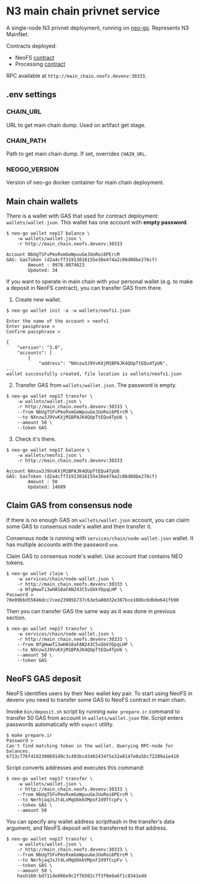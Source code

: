 # N3 main chain privnet service

A single-node N3 privnet deployment, running on
[neo-go](https://github.com/nspcc-dev/neo-go). Represents N3 MainNet.

Contracts deployed:
- NeoFS [contract](https://github.com/nspcc-dev/neofs-contract/tree/master/neofs)
- Processing [contract](https://github.com/nspcc-dev/neofs-contract/tree/master/processing)

RPC available at `http://main_chain.neofs.devenv:30333`.

## .env settings

### CHAIN_URL

URL to get main chain dump. Used on artifact get stage.

### CHAIN_PATH

Path to get main chain dump. If set, overrides `CHAIN_URL`.

### NEOGO_VERSION

Version of neo-go docker container for main chain deployment.

## Main chain wallets

There is a wallet with GAS that used for contract deployment: 
`wallets/wallet.json`. This wallet has one account with **empty password**.

```
$ neo-go wallet nep17 balance \
    -w wallets/wallet.json \
    -r http://main_chain.neofs.devenv:30333 
   
Account NbUgTSFvPmsRxmGeWpuuGeJUoRoi6PErcM
GAS: GasToken (d2a4cff31913016155e38e474a2c06d08be276cf)
        Amount : 9978.0074623
        Updated: 34
```

If you want to operate in main chain with your personal wallet (e.g. to make 
a deposit in NeoFS contract), you can transfer GAS from there.

1. Create new wallet.

```
$ neo-go wallet init -a -w wallets/neofs1.json

Enter the name of the account > neofs1
Enter passphrase >
Confirm passphrase >

{
    "version": "3.0",
    "accounts": [
        {
            "address": "NXnzw3J9VvKXjM1BPAJK4QUpTtEQu4TpU6",
...
wallet successfully created, file location is wallets/neofs1.json
```

2. Transfer GAS from `wallets/wallet.json`. The password is empty.

```
$ neo-go wallet nep17 transfer \
    -w wallets/wallet.json \
    -r http://main_chain.neofs.devenv:30333 \
    --from NbUgTSFvPmsRxmGeWpuuGeJUoRoi6PErcM \
    --to NXnzw3J9VvKXjM1BPAJK4QUpTtEQu4TpU6 \
    --amount 50 \
    --token GAS
```

3. Check it's there.

```
$ neo-go wallet nep17 balance \
    -w wallets/neofs1.json \
    -r http://main_chain.neofs.devenv:30333 

Account NXnzw3J9VvKXjM1BPAJK4QUpTtEQu4TpU6 
GAS: GasToken (d2a4cff31913016155e38e474a2c06d08be276cf)
        Amount : 50
        Updated: 14689
```

## Claim GAS from consensus node

If there is no enough GAS on `wallets/wallet.json` account, you can claim some
GAS to consensus node's wallet and then transfer it.

Consensus node is running with `services/chain/node-wallet.json` wallet. It has
multiple accounts with the password `one`.


Claim GAS to consensus node's wallet. Use account that contains NEO tokens. 
```
$ neo-go wallet claim \
    -w services/chain/node-wallet.json \
    -r http://main_chain.neofs.devenv:30333 \
    -a NfgHwwTi3wHAS8aFAN243C5vGbkYDpqLHP \
Password >
70e09bbd55846dcc7cee23905b737c63e5a80d32e387bce108bc6db8e641fb90
```

Then you can transfer GAS the same way as it was done in previous section.

```
$ neo-go wallet nep17 transfer \
    -w services/chain/node-wallet.json \
    -r http://main_chain.neofs.devenv:30333 \
    --from NfgHwwTi3wHAS8aFAN243C5vGbkYDpqLHP \
    --to NXnzw3J9VvKXjM1BPAJK4QUpTtEQu4TpU6 \
    --amount 50 \
    --token GAS
```

## NeoFS GAS deposit

NeoFS identifies users by their Neo wallet key pair. To start using NeoFS in
devenv you need to transfer some GAS to NeoFS contract in main chain.

Invoke `bin/deposit.sh` script by running `make prepare.ir` command to transfer
50 GAS from account in `wallets/wallet.json` file. Script enters passwords
automatically with `expect` utility.

```
$ make prepare.ir 
Password > 
Can't find matching token in the wallet. Querying RPC-node for balances.
6713c776f4102300691d9c3c493bcd3402434f5e32e8147e0a5bc72209a1e410
```

Script converts addresses and executes this command:
```
$ neo-go wallet nep17 transfer \
    -w wallets/wallet.json \
    -r http://main_chain.neofs.devenv:30333 \
    --from NbUgTSFvPmsRxmGeWpuuGeJUoRoi6PErcM \
    --to NerhjaqJsJt4LxMqUbkkVMpsF2d9TtcpFv \
    --token GAS \
    --amount 50
```

You can specify any wallet address scripthash in the transfer's data argument,
and NeoFS deposit will be transferred to that address.

```
$ neo-go wallet nep17 transfer \
    -w wallets/wallet.json \
    -r http://main_chain.neofs.devenv:30333 \
    --from NbUgTSFvPmsRxmGeWpuuGeJUoRoi6PErcM \
    --to NerhjaqJsJt4LxMqUbkkVMpsF2d9TtcpFv \
    --token GAS \
    --amount 50 \
    hash160:bd711de066e9c2f7b502c7f3f0e0a6f1c8341edd
```
